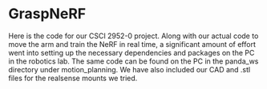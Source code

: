 # GraspNeRF

Here is the code for our CSCI 2952-0 project. Along with our actual code to move the arm and train the NeRF in real time, a significant amount of effort went into setting up the necessary dependencies and packages on the PC in the robotics lab. The same code can be found on the PC in the panda_ws directory under motion_planning. We have also included our CAD and .stl files for the realsense mounts we tried.

